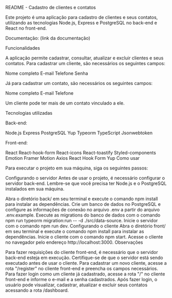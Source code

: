README - Cadastro de clientes e contatos

Este projeto é uma aplicação para cadastro de clientes e seus contatos, utilizando as tecnologias Node.js, Express e PostgreSQL no back-end e React no front-end.

Documentação: (link da documentação)

Funcionalidades

A aplicação permite cadastrar, consultar, atualizar e excluir clientes e seus contatos. Para cadastrar um cliente, são necessários os seguintes campos:

Nome completo
E-mail
Telefone
Senha

Já para cadastrar um contato, são necessários os seguintes campos:

Nome completo
E-mail
Telefone

Um cliente pode ter mais de um contato vinculado a ele.

Tecnologias utilizadas

Back-end:

Node.js
Express
PostgreSQL
Yup
Typeorm
TypeScript
Jsonwebtoken

Front-end:

React
React-hook-form
React-icons
React-toastify
Styled-components
Emotion
Framer Motion
Axios
React Hook Form
Yup
Como usar

Para executar o projeto em sua máquina, siga os seguintes passos:

Configurando o servidor
Antes de usar o projeto, é necessário configurar o servidor back-end. Lembre-se que você precisa ter Node.js e o PostgreSQL instalados em sua máquina.

Abra o diretório back/ em seu terminal e execute o comando npm install para instalar as dependências.
Crie um banco de dados no PostgreSQL e configure as informações de conexão no arquivo .env a partir do arquivo .env.example.
Execute as migrations do banco de dados com o comando npm run typeorm migration:run -- -d ./src/data-source.
Inicie o servidor com o comando npm run dev.
Configurando o cliente
Abra o diretório front/ em seu terminal e execute o comando npm install para instalar as dependências.
Inicie o cliente com o comando npm start.
Acesse o cliente no navegador pelo endereço http://localhost:3000.
Observações

Para fazer requisições do cliente front-end, é necessário que o servidor back-end esteja em execução. Certifique-se de que o servidor está sendo executado antes de usar o cliente.
Para cadastrar um novo cliente, acesse a rota "/register" no cliente front-end e preencha os campos necessários.
Para fazer login como um cliente já cadastrado, acesse a rota "/" no cliente front-end e informe o e-mail e a senha cadastrados.
Após fazer login, o usuário pode visualizar, cadastrar, atualizar e excluir seus contatos acessando a rota /dashboard.
